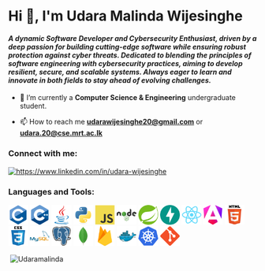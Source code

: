<h1 align="left">Hi 👋, I'm Udara Malinda Wijesinghe</h1>
<h4 align="left"><i>A dynamic Software Developer and Cybersecurity Enthusiast, driven by a deep passion for building cutting-edge software while ensuring robust protection against cyber threats. Dedicated to blending the principles of software engineering with cybersecurity practices, aiming to develop resilient, secure, and scalable systems. Always eager to learn and innovate in both fields to stay ahead of evolving challenges.</i></h4>

- 🌱 I’m currently a **Computer Science & Engineering** undergraduate student.

- 📫 How to reach me **udarawijesinghe20@gmail.com** or **udara.20@cse.mrt.ac.lk**
  
<!-- - 💻 Check out my site <a href="https://udaramalinda.github.io/"><strong>udaramalinda.github.io</strong></a> -->

<h3 align="left">Connect with me:</h3>
<p align="left">
<a href="https://www.linkedin.com/in/udara-wijesinghe-malinda" target="blank"><img align="center" src="https://raw.githubusercontent.com/rahuldkjain/github-profile-readme-generator/master/src/images/icons/Social/linked-in-alt.svg" alt="https://www.linkedin.com/in/udara-wijesinghe" height="30" width="40" /></a>
</p>

<h3 align="left">Languages and Tools:</h3>
<p align="left"> 
<!-- C -->
<!-- <a href="https://www.cprogramming.com/" target="_blank" rel="noreferrer">  </a>  -->
<img src="https://raw.githubusercontent.com/devicons/devicon/master/icons/c/c-original.svg" alt="c" width="40" height="40"/>
<!-- C++ -->
<!-- <a href="https://www.w3schools.com/cpp/" target="_blank" rel="noreferrer">  </a>  -->
<img src="https://raw.githubusercontent.com/devicons/devicon/master/icons/cplusplus/cplusplus-original.svg" alt="cplusplus" width="40" height="40"/>
<!-- Java -->
<!-- <a href="https://www.java.com" target="_blank" rel="noreferrer">  </a>  -->
<img src="https://raw.githubusercontent.com/devicons/devicon/master/icons/java/java-original.svg" alt="java" width="40" height="40"/>
<!-- Python -->
<!-- <a href="https://www.python.org" target="_blank" rel="noreferrer">  </a> -->
<img src="https://raw.githubusercontent.com/devicons/devicon/master/icons/python/python-original.svg" alt="python" width="40" height="40"/>
<!-- JavaScript -->
<!-- <a href="https://developer.mozilla.org/en-US/docs/Web/JavaScript" target="_blank" rel="noreferrer">  </a>  -->
<img src="https://raw.githubusercontent.com/devicons/devicon/master/icons/javascript/javascript-original.svg" alt="javascript" width="40" height="40"/>
<!-- Node.js -->
<!-- <a href="https://nodejs.org" target="_blank" rel="noreferrer">  </a> -->
<img src="https://raw.githubusercontent.com/devicons/devicon/master/icons/nodejs/nodejs-original-wordmark.svg" alt="nodejs" width="40" height="40"/>
<!-- Spring -->
<!-- <a href="https://spring.io/projects/spring-boot" target="_blank" rel="noreferrer">  </a> -->
<img src="https://raw.githubusercontent.com/devicons/devicon/master/icons/spring/spring-original.svg" alt="spring" width="40" height="40"/>
<!-- FastAPI -->
<!-- <a href="https://fastapi.tiangolo.com/" target="_blank" rel="noreferrer">  </a> -->
<img src="https://raw.githubusercontent.com/devicons/devicon/master/icons/fastapi/fastapi-original.svg" alt="fastapi" width="40" height="40"/>
<!-- React -->
<!-- <a href="https://reactjs.org/" target="_blank" rel="noreferrer">  </a> -->
<img src="https://raw.githubusercontent.com/devicons/devicon/master/icons/react/react-original.svg" alt="react" width="40" height="40"/>
<!-- Angular -->
<!-- <a href="https://angular.io/docs" target="_blank" rel="noreferrer">  </a> -->
<img src="https://raw.githubusercontent.com/devicons/devicon/master/icons/angular/angular-original.svg" alt="angular" width="40" height="40"/>
<!-- HTML -->
<!-- <a href="https://www.w3.org/html/" target="_blank" rel="noreferrer">  </a>  -->
<img src="https://raw.githubusercontent.com/devicons/devicon/master/icons/html5/html5-original-wordmark.svg" alt="html5" width="40" height="40"/>
<!-- CSS -->
<!-- <a href="https://www.w3schools.com/css/" target="_blank" rel="noreferrer"> </a>  -->
<img src="https://raw.githubusercontent.com/devicons/devicon/master/icons/css3/css3-original-wordmark.svg" alt="css3" width="40" height="40"/>
<!-- MySQL -->
<!-- <a href="https://www.mysql.com/" target="_blank" rel="noreferrer">  </a> -->
<img src="https://raw.githubusercontent.com/devicons/devicon/master/icons/mysql/mysql-original-wordmark.svg" alt="mysql" width="40" height="40"/>
<!-- Postgre SQSL -->
<!-- <a href="https://www.postgresql.org/" target="_blank" rel="noreferrer">  </a> -->
<img src="https://raw.githubusercontent.com/devicons/devicon/master/icons/postgresql/postgresql-original.svg" alt="postresql" width="40" height="40"/>
<img src="https://raw.githubusercontent.com/devicons/devicon/master/icons/mongodb/mongodb-original.svg" alt="mongodb" width="40" height="40"/>
<img src="https://raw.githubusercontent.com/devicons/devicon/master/icons/firebase/firebase-original.svg" alt="firebase" width="40" height="40"/>
<img src="https://raw.githubusercontent.com/devicons/devicon/master/icons/docker/docker-original.svg" alt="docker" width="40" height="40"/>
<img src="https://raw.githubusercontent.com/devicons/devicon/master/icons/kubernetes/kubernetes-original.svg" alt="kubernetes" width="40" height="40"/>
<img src="https://raw.githubusercontent.com/devicons/devicon/master/icons/git/git-original.svg" alt="git" width="40" height="40"/>




</p>
<p>&nbsp;<img align="center" src="https://github-readme-stats.vercel.app/api?username=Udaramalinda&show_icons=true&theme=radical" alt="Udaramalinda" /></p>

